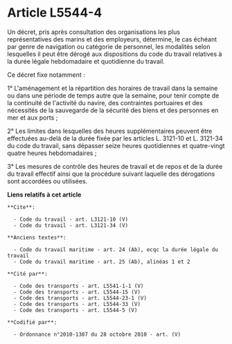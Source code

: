 # Article L5544-4

Un décret, pris après consultation des organisations les plus représentatives des marins et des employeurs, détermine, le cas
échéant par genre de navigation ou catégorie de personnel, les modalités selon lesquelles il peut être dérogé aux
dispositions du code du travail relatives à la durée légale hebdomadaire et quotidienne du travail. 

Ce décret fixe notamment : 

1° L'aménagement et la répartition des horaires de travail dans la semaine ou dans une période de temps autre que la semaine,
pour tenir compte de la continuité de l'activité du navire, des contraintes portuaires et des nécessités de la sauvegarde de
la sécurité des biens et des personnes en mer et aux ports ; 

2° Les limites dans lesquelles des heures supplémentaires peuvent être effectuées au-delà de la durée fixée par les articles
L. 3121-10 et L. 3121-34 du code du travail, sans dépasser seize heures quotidiennes et quatre-vingt quatre heures
hebdomadaires ; 

3° Les mesures de contrôle des heures de travail et de repos et de la durée du travail effectif ainsi que la procédure
suivant laquelle des dérogations sont accordées ou utilisées.

**Liens relatifs à cet article**

	**Cite**:

	  - Code du travail - art. L3121-10 (V)
	  - Code du travail - art. L3121-34 (V)

	**Anciens textes**:

	  - Code du travail maritime - art. 24 (Ab), ecqc la durée légale du travail
	  - Code du travail maritime - art. 25 (Ab), alinéas 1 et 2

	**Cité par**:

	  - Code des transports - art. L5541-1-1 (V)
	  - Code des transports - art. L5544-15 (V)
	  - Code des transports - art. L5544-23-1 (V)
	  - Code des transports - art. L5544-33 (V)
	  - Code des transports - art. L5544-5 (V)

	**Codifié par**:

	  - Ordonnance n°2010-1307 du 28 octobre 2010 - art. (V)

